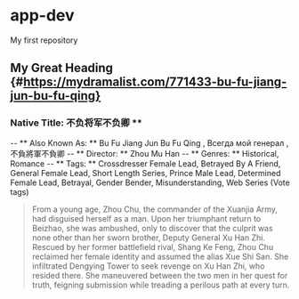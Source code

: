 # app-dev
My first repository

## My Great Heading {#https://mydramalist.com/771433-bu-fu-jiang-jun-bu-fu-qing}
### Native Title: 不负将军不负卿 **

-- ** Also Known As: ** Bu Fu Jiang Jun Bu Fu Qing , Всегда мой генерал , 不負將軍不負卿
-- ** Director: ** Zhou Mu Han
-- ** Genres: ** Historical, Romance 
-- ** Tags: ** Crossdresser Female Lead, Betrayed By A Friend, General Female Lead, Short Length Series, Prince Male Lead, Determined Female Lead, Betrayal, Gender Bender, Misunderstanding, Web Series (Vote tags) 

> From a young age, Zhou Chu, the commander of the Xuanjia Army, had disguised herself as a man. Upon her triumphant return to Beizhao, she was ambushed, only to discover that the culprit was none other than her sworn brother, Deputy General Xu Han Zhi. Rescued by her former battlefield rival, Shang Ke Feng, Zhou Chu reclaimed her female identity and assumed the alias Xue Shi San. She infiltrated Dengying Tower to seek revenge on Xu Han Zhi, who resided there. She maneuvered between the two men in her quest for truth, feigning submission while treading a perilous path at every turn.
